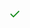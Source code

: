 <svg width="1rem" height="1rem" xmlns='http://www.w3.org/2000/svg' viewBox='0 0 140 140'>
    <title>Check mark yes</title>
    <path
        fill='#0E8915' 
        d='M129 20L55 94 21 60 10 71l45 45 85-85z'
    />
</svg>